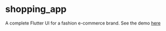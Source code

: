 # shopping_app

A complete Flutter UI for a fashion e-commerce brand.
See the demo [here](https://photos.app.goo.gl/vAsvQ1a7xUgfZEu9A)

